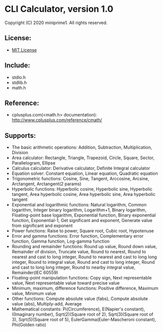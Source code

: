 # CLI Calculator, version 1.0
Copyright (C) 2020 miniprime1. All rights reserved.

## License:
 - [MIT License](license.txt)

## Include:
 - stdio.h
 - stdlib.h
 - math.h

## Reference:
 - cplusplus.com(<math.h> documentation): http://www.cplusplus.com/reference/cmath/

## Supports:
 - The basic arithmetic operations: Addition, Subtraction, Multiplication, Division
 - Area calculator: Rectangle, Triangle, Trapezoid, Circle, Square, Sector, Parallelogram, Ellipse
 - Calculus calculator: Derivative calculator, Definite Integral calculator
 - Equation solver: Constant equation, Linear equation, Quadratic equation
 - Trigonometric functions: Cosine, Sine, Tangent, Arccosine, Arcsine, Arctangent, Arctangent(2 params)
 - Hyperbolic functions: Hyperbolic cosine, Hyperbolic sine, Hyperbolic tangent, Area hyperbolic cosine, Area hyperbolic sine, Area hyperbolic tangent
 - Exponential and logarithmic functions: Natural logarithm, Common logarithm, Integer binary logarithm, Logarithm+1, Binary logarithm, Floating-point base logarithm, Exponential function, Binary exponential function, Exponential-1, Get significant and exponent, Generate value from significant and exponent
 - Power functions: Raise to power, Square root, Cubic root, Hypotenuse
 - Error and gamma functions: Error function, Complementary error function, Gamma function, Log-gamma function
 - Rounding and remainder functions: Round up value, Round down value, Remainder of division, Truncate value, Round to nearest, Round to nearest and cast to long integer, Round to nearest and cast to long long integer, Round to integral value, Round and cast to long integer, Round and cast to long long integer, Round to nearby integral value, Remainder(IEC 60559)
 - Floating-point manipulation functions: Copy sign, Next representable value, Next representable value toward precise value
 - Minimum, maximum, difference functions: Positive difference, Maximum value, Minimum value
 - Other functions: Compute absolute value (fabs), Compute absolute value (abs), Multiply-add, Average
 - Mathematical constants: Pi(Circumference), E(Napier's constant), I(Imaginary number), Sqrt(2)(Square root of 2), Sqrt(3)(Square root of 3), Sqrt(5)(Square root of 5), EulerGamma(Euler-Mascheroni constant), Phi(Golden ratio)
